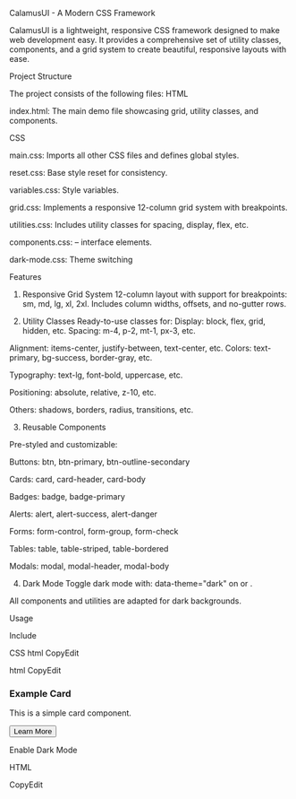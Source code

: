 CalamusUI - A Modern CSS Framework



CalamusUI is a lightweight, responsive CSS framework designed to make web development easy. It provides a comprehensive set of utility classes, components, and a grid system to create beautiful, responsive layouts with ease.
 
 Project Structure



The project consists of the following files:
HTML 

index.html: The main demo file showcasing grid, utility classes, and components. 

CSS 

main.css: Imports all other CSS files and defines global styles.

 reset.css: Base style reset for consistency. 

variables.css: Style variables.

grid.css: Implements a responsive 12-column grid system with breakpoints. 

utilities.css: Includes utility classes for spacing, display, flex, etc.

 components.css: – interface elements.

 dark-mode.css: Theme switching



Features



 1. Responsive Grid System 12-column layout with support for breakpoints: sm, md, lg, xl, 2xl. Includes column widths, offsets, and no-gutter rows.



 2. Utility Classes Ready-to-use classes for: Display: block, flex, grid, hidden, etc. Spacing: m-4, p-2, mt-1, px-3, etc. 

Alignment: items-center, justify-between, text-center, etc. Colors: text-primary, bg-success, border-gray, etc. 

Typography: text-lg, font-bold, uppercase, etc. 

Positioning: absolute, relative, z-10, etc. 

Others: shadows, borders, radius, transitions, etc. 



3. Reusable Components 

Pre-styled and customizable: 

Buttons: btn, btn-primary, btn-outline-secondary 

Cards: card, card-header, card-body 

Badges: badge, badge-primary 

Alerts: alert, alert-success, alert-danger 

Forms: form-control, form-group, form-check 

Tables: table, table-striped, table-bordered 

Modals: modal, modal-header, modal-body 



4. Dark Mode Toggle dark mode with: data-theme="dark" on <html> or <body>. 



All components and utilities are adapted for dark backgrounds.



 Usage 



Include



 CSS html CopyEdit 

<link rel="stylesheet" href="main.css" /> 



html CopyEdit 



<div class="container"> 



<div class="row">

 <div class="col-md-6">

 <div class="card">

 <div class="card-body">

 <h3 class="card-title">Example Card</h3> 

<p>This is a simple card component.</p> 

<button class="btn btn-primary">Learn More</button>

 </div> 

</div> 

</div> 

</div>

</div>



 Enable Dark Mode



 HTML



 CopyEdit  



<html data-theme="dark"><!-- OR --><body data-theme="dark">
